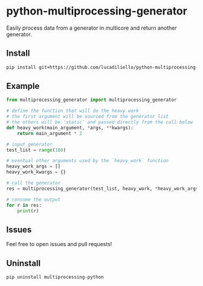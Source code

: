 # python-multiprocessing-generator
Easily process data from a generator in multicore and return another generator.

## Install

```bash
pip install git+https://github.com/lucadiliello/python-multiprocessing-generator --upgrade
```

## Example

```python
from multiprocessing_generator import multiprocessing_generator 

# define the function that will do the heavy work
# the first argument will be sourced from the generator list
# the others will be 'static' and passed directly from the call below
def heavy_work(main_argument, *args, **kwargs):
    return main_argument * 2

# input generator
test_list = range(100)

# eventual other arguments used by the `heavy_work` function
heavy_work_args = []
heavy_work_kwargs = {}

# call the generator
res = multiprocessing_generator(test_list, heavy_work, *heavy_work_args, **heavy_work_kwargs)

# consume the output
for r in res:
    print(r)
```

## Issues
Feel free to open issues and pull requests!

## Uninstall

```bash
pip uninstall multiprocessing-python
```
